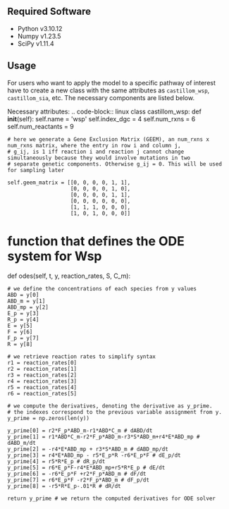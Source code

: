 Required Software
--------

- Python v3.10.12
- Numpy v1.23.5
- SciPy v1.11.4

Usage
--------

For users who want to apply the model to a specific pathway of interest have to create a new class with the same attributes as `castillom_wsp`, `castillom_sia`, etc. The necessary components are listed below. 

Necessary attributes:
.. code-block:: linux
         class castillom_wsp:
  def __init__(self):
    self.name = 'wsp'
    self.index_dgc = 4
    self.num_rxns = 6
    self.num_reactants = 9

    # here we generate a Gene Exclusion Matrix (GEEM), an num_rxns x num_rxns matrix, where the entry in row i and column j, 
    # g_ij, is 1 iff reaction i and reaction j cannot change simultaneously because they would involve mutations in two 
    # separate genetic components. Otherwise g_ij = 0. This will be used for sampling later

    self.geem_matrix = [[0, 0, 0, 0, 1, 1],
                        [0, 0, 0, 0, 1, 0],
                        [0, 0, 0, 0, 1, 1],
                        [0, 0, 0, 0, 0, 0],
                        [1, 1, 1, 0, 0, 0],
                        [1, 0, 1, 0, 0, 0]]

  # function that defines the ODE system for Wsp
  def odes(self, t, y, reaction_rates, S, C_m):

    # we define the concentrations of each species from y values
    ABD = y[0]
    ABD_m = y[1]
    ABD_mp = y[2]
    E_p = y[3]
    R_p = y[4]
    E = y[5]
    F = y[6]
    F_p = y[7]
    R = y[8]

    # we retrieve reaction rates to simplify syntax
    r1 = reaction_rates[0]
    r2 = reaction_rates[1]
    r3 = reaction_rates[2]
    r4 = reaction_rates[3]
    r5 = reaction_rates[4]
    r6 = reaction_rates[5]

    # we compute the derivatives, denoting the derivative as y_prime.
    # the indexes correspond to the previous variable assignment from y.
    y_prime = np.zeros(len(y))

    y_prime[0] = r2*F_p*ABD_m-r1*ABD*C_m # dABD/dt
    y_prime[1] = r1*ABD*C_m-r2*F_p*ABD_m-r3*S*ABD_m+r4*E*ABD_mp # dABD_m/dt
    y_prime[2] = -r4*E*ABD_mp + r3*S*ABD_m # dABD_mp/dt
    y_prime[3] = r4*E*ABD_mp - r5*E_p*R -r6*E_p*F # dE_p/dt
    y_prime[4] = r5*R*E_p # dR_p/dt
    y_prime[5] = r6*E_p*F-r4*E*ABD_mp+r5*R*E_p # dE/dt
    y_prime[6] = -r6*E_p*F +r2*F_p*ABD_m # dF/dt
    y_prime[7] = r6*E_p*F -r2*F_p*ABD_m # dF_p/dt
    y_prime[8] = -r5*R*E_p-.01*R # dR/dt

    return y_prime # we return the computed derivatives for ODE solver

